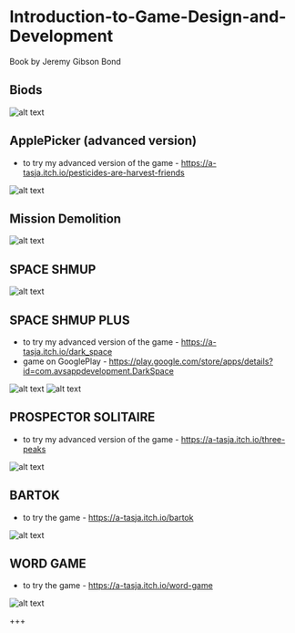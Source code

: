 # Introduction-to-Game-Design-and-Development
Book by Jeremy Gibson Bond

Biods
---------------
![alt text](https://github.com/aTasja/Introduction-to-Game-Design-and-development/blob/master/Boids/ScreenPic/screenPic.png)

ApplePicker (advanced version)
---------------
+ to try my advanced version of the game - https://a-tasja.itch.io/pesticides-are-harvest-friends


![alt text](https://github.com/aTasja/Introduction-to-Game-Design-and-Development/blob/master/Apple%20Picker%20Prototype/Screens/Screen.png)

Mission Demolition
-------------------

![alt text](https://github.com/aTasja/Introduction-to-Game-Design-and-Development/blob/master/Mission%20Demolition%20Prototype/ScreenShots/Screen1.png)

SPACE SHMUP 
-------------------

![alt text](https://github.com/aTasja/Introduction-to-Game-Design-and-Development/blob/master/SpaceSHMUPrototype/ScreenShots/screen.png)

SPACE SHMUP PLUS
-------------------
+ to try my advanced version of the game -  https://a-tasja.itch.io/dark_space
+ game on GooglePlay - https://play.google.com/store/apps/details?id=com.avsappdevelopment.DarkSpace

![alt text](https://github.com/aTasja/Introduction-to-Game-Design-and-Development/blob/master/SpaceSHMUPrototypePLUS%20-%20upper%20version/ScreenShots/main.png)
![alt text](https://github.com/aTasja/Introduction-to-Game-Design-and-Development/blob/master/SpaceSHMUPrototypePLUS%20-%20upper%20version/ScreenShots/game.jpg)

PROSPECTOR SOLITAIRE
-------------------
+ to try my advanced version of the game -  https://a-tasja.itch.io/three-peaks

![alt text](https://github.com/aTasja/Introduction-to-Game-Design-and-Development/blob/master/Prospector_Solitaire/Screens/main.png)

BARTOK
-------------------
+ to try the game -  https://a-tasja.itch.io/bartok

![alt text](https://github.com/aTasja/Introduction-to-Game-Design-and-Development/blob/master/Bartok/Screens/main.png)

WORD GAME
-------------------
+ to try the game -  https://a-tasja.itch.io/word-game


![alt text](https://github.com/aTasja/Introduction-to-Game-Design-and-Development/blob/master/WordGame/Screenshots/game.png)

+++
